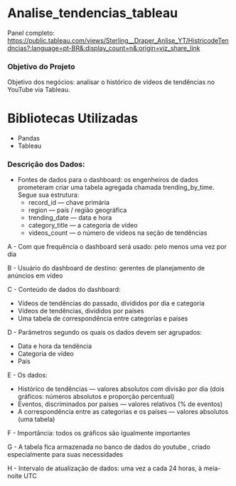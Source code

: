 # Analise_tendencias_tableau

Panel completo: https://public.tableau.com/views/Sterling__Draper_Anlise_YT/HistricodeTendncias?:language=pt-BR&:display_count=n&:origin=viz_share_link

### Objetivo do Projeto
Objetivo dos negócios: analisar o histórico de vídeos de tendências no YouTube via Tableau.

# Bibliotecas Utilizadas
 - Pandas
 - Tableau

### Descrição dos Dados:

- Fontes de dados para o dashboard: os engenheiros de dados prometeram criar uma tabela agregada chamada trending_by_time. Segue sua estrutura:
  - record_id — chave primária
  - region — país / região geográfica
  - trending_date — data e hora
  - category_title — a categoria de vídeo
  - videos_count — o número de vídeos na seção de tendências

    
A - Com que frequência o dashboard será usado: pelo menos uma vez por dia

B - Usuário do dashboard de destino: gerentes de planejamento de anúncios em vídeo

C - Conteúdo de dados do dashboard:
   - Vídeos de tendências do passado, divididos por dia e categoria
   - Vídeos de tendências, divididos por países
   - Uma tabela de correspondência entre categorias e países

D - Parâmetros segundo os quais os dados devem ser agrupados:
   - Data e hora da tendência
   - Categoria de vídeo
   - País

E - Os dados:
   - Histórico de tendências — valores absolutos com divisão por dia (dois gráficos: números absolutos e proporção percentual)
   - Eventos, discriminados por países — valores relativos (% de eventos)
   - A correspondência entre as categorias e os países — valores absolutos (uma tabela)

F - Importância: todos os gráficos são igualmente importantes

G - A tabela fica armazenada no banco de dados do youtube , criado especialmente para suas necessidades

H - Intervalo de atualização de dados: uma vez a cada 24 horas, à meia-noite UTC



